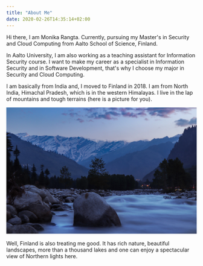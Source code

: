 ```yaml
---
title: "About Me"
date: 2020-02-26T14:35:14+02:00
---
```

Hi there, I am Monika Rangta. Currently, pursuing my Master's in Security and Cloud Computing from Aalto School of Science, Finland. 

In Aalto University, I am also working as a teaching assistant for Information Security course. I want to make my career as a specialist in Information Security and in Software Development, that's why I choose my major in Security and Cloud Computing.

I am basically from India and, I moved to Finland in 2018. I am from North India, Himachal Pradesh, which is in the western Himalayas. I live in the lap of mountains and tough terrains (here is a picture for you).

![Manali landscape by unsplash](./images/manali.jpg)

Well, Finland is also treating me good. It has rich nature, beautiful landscapes, more than a thousand lakes and one can enjoy a spectacular view of Northern lights here.




